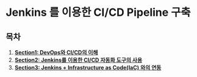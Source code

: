 # Jenkins 를 이용한 CI/CD Pipeline 구축

## 목차

1. [**Section1: DevOps와 CI/CD의 이해**](https://github.com/yoon-youngjin/Construction-of-CI-CD-Pipeline-using-Jenkins/blob/main/Shop/docs/step-01.md)
2. [**Section2: Jenkins를 이용한 CI/CD 자동화 도구의 사용**](https://github.com/yoon-youngjin/Construction-of-CI-CD-Pipeline-using-Jenkins/blob/main/Shop/docs/step-02.md)
3. [**Section3: Jenkins + Infrastructure as Code(IaC) 와의 연동**](https://github.com/yoon-youngjin/Construction-of-CI-CD-Pipeline-using-Jenkins/blob/main/Shop/docs/step-03.md)

